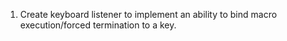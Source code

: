 1. Create keyboard listener to implement an ability to bind macro execution/forced termination to a key.
